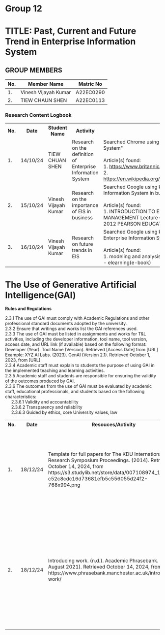 # Group 12 

# TITLE: Past, Current and Future Trend in Enterprise Information System
## GROUP MEMBERS
|No. | Member Name | Matric No|
|--|--|--|
|1. | Vinesh Vijayah Kumar   |A22EC0290|
|2. | TIEW CHAUN SHEN | A22EC0113|


<div class="logbook-section">
    <h3>Research Content Logbook</h3>
    <table>
        <tr>
            <th>No.</th>
            <th>Date</th>
            <th>Student Name</th>
            <th>Activity</th>
            <th>Details</th>
        </tr>
        <tr>
            <td>1.</td>
            <td>14/10/24</td>
            <td>TIEW CHUAN SHEN</td>
            <td>Research on the definition of Enterprise Information System</td>
            <td>Searched Chrome using keyword: "Enterprise Information System"
                <br><br>
                Article(s) found:
                <br>
                1. <a href="https://www.britannica.com/topic/information-system">https://www.britannica.com/topic/information-system</a>
                <br>
                2. <a href="https://en.wikipedia.org/wiki/Enterprise_information_system">https://en.wikipedia.org/wiki/Enterprise_information_system</a>
            </td>
        </tr>
        <tr>
            <td>2.</td>
            <td>  15/10/24</td>
            <td>Vinesh Vijayah Kumar</td>
            <td>Research on the importance of EIS in business</td>
            <td>Searched Google using keyword: "importance of Enterprise Information System in business"
                <br><br>
                Article(s) found:
                <br>
                1. INTRODUCTION TO ENTERPRISE SYSTEM FOR MANAGEMENT Lecture slide chapter 1, COPYRIGHT © 2012 PEARSON EDUCATION, INC. PUBLISHING
                <br> 
            </td>
        </tr>
        <tr>
            <td>3.</td>
            <td>  16/10/24</td>
            <td>Vinesh Vijayah Kumar</td>
            <td>Research on future trends in EIS</td>
            <td>Searched Google using keyword: "future trends in Enterprise Information Systems"
                <br><br>
                Article(s) found:
                <br>
                1. modeling and analysis of Enterprise Information System - elearning(e-book)
                <br>
            </td>
        </tr>
    </table>
</div>

# The Use of Generative Artificial Intelligence(GAI)
<b>Rules and Regulations</b>
<ol style="list-style-type: none; padding-left: 0;">
    <li>2.3.1 The use of GAI must comply with Academic Regulations and other professional standard documents adopted by the university.</li>
    <li>2.3.2 Ensure that writings and works list the GAI references used.</li>
    <li>2.3.3 The use of GAI must be listed in assignments and works for T&L activities, including the developer information, tool name, tool version, access date, and URL link (if available) based on the following format:
        <br>
        Developer (Year). Tool Name (Version). Retrieved [Access Date] from [URL]
        <br>
        Example: XYZ AI Labs. (2023). GenAI (Version 2.1). Retrieved October 1, 2023, from [URL]
    </li>
    <li>2.3.4 Academic staff must explain to students the purpose of using GAI in the implemented teaching and learning activities.</li>
    <li>2.3.5 Academic staff and students are responsible for ensuring the validity of the outcomes produced by GAI.</li>
    <li>2.3.6 The outcomes from the use of GAI must be evaluated by academic staff, educational professionals, and students based on the following characteristics:
        <ol style="list-style-type: none; padding-left: 20px;">
            <li>2.3.6.1 Validity and accountability</li>
            <li>2.3.6.2 Transparency and reliability</li>
            <li>2.3.6.3 Guided by ethics, core University values, law</li>
        </ol>
    </li>
</ol>
<table>
        <tr>
            <th>No.</th>
            <th>Date</th>
            <th>Resouces/Activity</th>
            <th>Details</th>
        </tr>
        <tr>
            <td>1.</td>
            <td>18/12/24</td>
            <td>Template for full papers for The KDU International Research Symposium Proceedings. (2014). Retrieved October 14, 2024, from https://s3.studylib.net/store/data/007108974_1-c52c8cdc16d73681efb5c556055d24f2-768x994.png
</td>
            <td>It is a reference or guideline to follow so the format and structure of the academic paper are organized and neat.</td>
        </tr>
        <tr>
            <td>2.</td>
            <td>18/12/24</td>
            <td>Introducing work. (n.d.). Academic Phrasebank. (8 August 2021). Retrieved October 14, 2024, from https://www.phrasebank.manchester.ac.uk/introducing-work/ </td>
            <td>Extract main points from online articles and paraphrase them then connect with the phrases in the phrase bank provided. It is a good practice to humanize the AI tools.</td>
        </tr>


